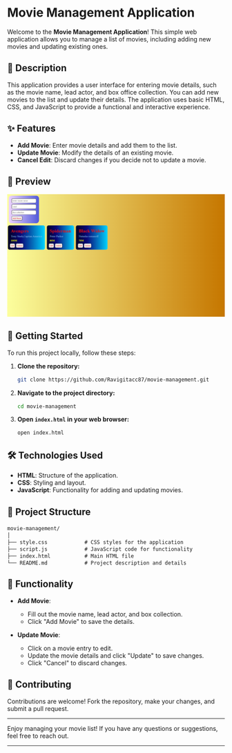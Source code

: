 # Movie Management Application

Welcome to the **Movie Management Application**! This simple web application allows you to manage a list of movies, including adding new movies and updating existing ones.

## 📜 **Description**

This application provides a user interface for entering movie details, such as the movie name, lead actor, and box office collection. You can add new movies to the list and update their details. The application uses basic HTML, CSS, and JavaScript to provide a functional and interactive experience.

## ✨ **Features**

- **Add Movie**: Enter movie details and add them to the list.
- **Update Movie**: Modify the details of an existing movie.
- **Cancel Edit**: Discard changes if you decide not to update a movie.

## 📸 **Preview**

![Movie Management Screenshot](./Screenshot.png)

## 🚀 **Getting Started**

To run this project locally, follow these steps:

1. **Clone the repository:**
    ```bash
    git clone https://github.com/Ravigitacc87/movie-management.git
    ```

2. **Navigate to the project directory:**
    ```bash
    cd movie-management
    ```

3. **Open `index.html` in your web browser:**
    ```bash
    open index.html
    ```

## 🛠️ **Technologies Used**

- **HTML**: Structure of the application.
- **CSS**: Styling and layout.
- **JavaScript**: Functionality for adding and updating movies.

## 📂 **Project Structure**

```
movie-management/
│
├── style.css            # CSS styles for the application
├── script.js            # JavaScript code for functionality
├── index.html           # Main HTML file
└── README.md            # Project description and details
```

## 🔧 **Functionality**

- **Add Movie**:
    - Fill out the movie name, lead actor, and box collection.
    - Click "Add Movie" to save the details.
  
- **Update Movie**:
    - Click on a movie entry to edit.
    - Update the movie details and click "Update" to save changes.
    - Click "Cancel" to discard changes.

## 🤝 **Contributing**

Contributions are welcome! Fork the repository, make your changes, and submit a pull request. 

---

Enjoy managing your movie list! If you have any questions or suggestions, feel free to reach out.

---
